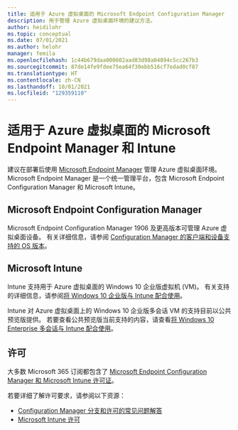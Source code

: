 ```yaml
---
title: 适用于 Azure 虚拟桌面的 Microsoft Endpoint Configuration Manager
description: 用于管理 Azure 虚拟桌面环境的建议方法。
author: heidilohr
ms.topic: conceptual
ms.date: 07/01/2021
ms.author: helohr
manager: femila
ms.openlocfilehash: 1c44b679daa000602aad83d98a04894c5cc267b3
ms.sourcegitcommit: 87de14fe9fdee75ea64f30ebb516cf7edad0cf87
ms.translationtype: HT
ms.contentlocale: zh-CN
ms.lasthandoff: 10/01/2021
ms.locfileid: "129359110"
---
```

# <a name="microsoft-endpoint-manager-and-intune-for-azure-virtual-desktop"></a>适用于 Azure 虚拟桌面的 Microsoft Endpoint Manager 和 Intune

建议在部署后使用 [Microsoft Endpoint Manager](https://www.microsoft.com/endpointmanager) 管理 Azure 虚拟桌面环境。 Microsoft Endpoint Manager 是一个统一管理平台，包含 Microsoft Endpoint Configuration Manager 和 Microsoft Intune。

## <a name="microsoft-endpoint-configuration-manager"></a>Microsoft Endpoint Configuration Manager

Microsoft Endpoint Configuration Manager 1906 及更高版本可管理 Azure 虚拟桌面设备。 有关详细信息，请参阅 [Configuration Manager 的客户端和设备支持的 OS 版本](/mem/configmgr/core/plan-design/configs/supported-operating-systems-for-clients-and-devices#windows-virtual-desktop)。

## <a name="microsoft-intune"></a>Microsoft Intune

Intune 支持用于 Azure 虚拟桌面的 Windows 10 企业版虚拟机 (VM)。 有关支持的详细信息，请参阅[将 Windows 10 企业版与 Intune 配合使用](/mem/intune/fundamentals/windows-virtual-desktop)。

Intune 对 Azure 虚拟桌面上的 Windows 10 企业版多会话 VM 的支持目前以公共预览版提供。 若要查看公共预览版当前支持的内容，请查看[将 Windows 10 Enterprise 多会话与 Intune 配合使用](/mem/intune/fundamentals/windows-virtual-desktop-multi-session)。

## <a name="licensing"></a>许可

大多数 Microsoft 365 订阅都包含了 [Microsoft Endpoint Configuration Manager 和 Microsoft Intune 许可证](https://microsoft.com/microsoft-365/enterprise-mobility-security/compare-plans-and-pricing)。 

若要详细了解许可要求，请参阅以下资源：

- [Configuration Manager 分支和许可的常见问题解答](/mem/configmgr/core/understand/product-and-licensing-faq#bkmk_equiv-sub) 
- [Microsoft Intune 许可](/mem/intune/fundamentals/licenses)
